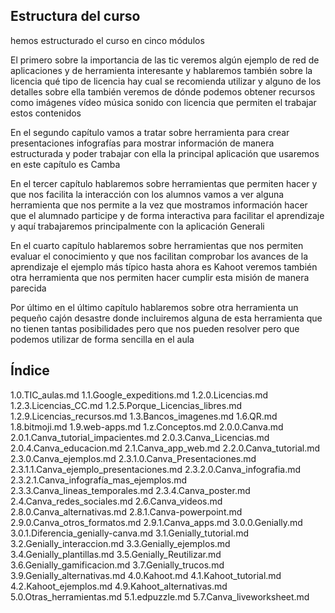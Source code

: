 ## Estructura del curso

 hemos estructurado el curso en cinco módulos 

 

El primero sobre la importancia de las tic veremos algún ejemplo de red de aplicaciones y de herramienta interesante y hablaremos también sobre la licencia qué tipo de licencia hay cual se recomienda utilizar y alguno de los detalles sobre ella también veremos de dónde podemos obtener recursos como imágenes vídeo música sonido con licencia que permiten el trabajar estos contenidos

En el segundo capítulo vamos a tratar sobre herramienta para crear presentaciones infografías para mostrar información de manera estructurada y poder trabajar con ella la principal aplicación que usaremos en este capítulo es Camba

En el tercer capítulo hablaremos sobre herramientas que permiten hacer y que nos facilita la interacción con los alumnos vamos a ver alguna herramienta que nos permite a la vez que mostramos información hacer que el alumnado participe y de forma interactiva para facilitar el aprendizaje y aquí trabajaremos principalmente con la aplicación Generali



En el cuarto capítulo hablaremos sobre herramientas que nos permiten evaluar el conocimiento y que nos facilitan comprobar los avances de la aprendizaje el ejemplo más típico hasta ahora es Kahoot veremos también otra herramienta que nos permiten hacer cumplir esta misión de manera parecida

Por último en el último capítulo hablaremos sobre otra herramienta un pequeño cajón desastre donde incluiremos alguna de esta herramienta que no tienen tantas posibilidades pero que nos pueden resolver pero que podemos utilizar de forma sencilla en el aula





## Índice
1.0.TIC_aulas.md
1.1.Google_expeditions.md
1.2.0.Licencias.md
1.2.3.Licencias_CC.md
1.2.5.Porque_Licencias_libres.md
1.2.9.Licencias_recursos.md
1.3.Bancos_imagenes.md
1.6.QR.md
1.8.bitmoji.md
1.9.web-apps.md
1.z.Conceptos.md
2.0.0.Canva.md
2.0.1.Canva_tutorial_impacientes.md
2.0.3.Canva_Licencias.md
2.0.4.Canva_educacion.md
2.1.Canva_app_web.md
2.2.0.Canva_tutorial.md
2.3.0.Canva_ejemplos.md
2.3.1.0.Canva_Presentaciones.md
2.3.1.1.Canva_ejemplo_presentaciones.md
2.3.2.0.Canva_infografia.md
2.3.2.1.Canva_infografía_mas_ejemplos.md
2.3.3.Canva_lineas_temporales.md
2.3.4.Canva_poster.md
2.4.Canva_redes_sociales.md
2.6.Canva_videos.md
2.8.0.Canva_alternativas.md
2.8.1.Canva-powerpoint.md
2.9.0.Canva_otros_formatos.md
2.9.1.Canva_apps.md
3.0.0.Genially.md
3.0.1.Diferencia_genially-canva.md
3.1.Genially_tutorial.md
3.2.Genially_interaccion.md
3.3.Genially_ejemplos.md
3.4.Genially_plantillas.md
3.5.Genially_Reutilizar.md
3.6.Genially_gamificacion.md
3.7.Genially_trucos.md
3.9.Genially_alternativas.md
4.0.Kahoot.md
4.1.Kahoot_tutorial.md
4.2.Kahoot_ejemplos.md
4.9.Kahoot_alternativas.md
5.0.Otras_herramientas.md
5.1.edpuzzle.md
5.7.Canva_liveworksheet.md
